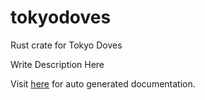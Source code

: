 # tokyodoves
Rust crate for Tokyo Doves

Write Description Here

Visit [here](https://mat-der-d.github.io/tokyodoves/tokyodoves/) for auto generated documentation.